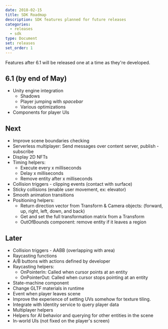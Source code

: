 ```yaml
---
date: 2018-02-15
title: SDK Roadmap
description: SDK features planned for future releases
categories:
  - releases
  - sdk
type: Document
set: releases
set_order: 1
---
```


Features after 6.1 will be released one at a time as they're developed.

## 6.1  (by end of May)

- Unity engine integration
	- Shadows
	- Player jumping with _spacebar_
	- Various optimizations
- Components for player UIs


## Next

- Improve scene boundaries checking
- Serverless multiplayer: Send messages over content server, publish - subscribe
- Display 2D NFTs
- Timing helpers:
	- Execute every x milliseconds
	- Delay x milliseconds
	- Remove entity after x milliseconds
- Collision triggers - clipping events (contact with surface)
- Sticky collisions (enable user movement, ex: elevator)
- Smooth animation transitions
- Positioning helpers:
	- Return direction vector from Transform & Camera objects: (forward, up, right, left, down, and back)
	- Get and set the full transformation matrix from a Transform
	- OutOfBounds component: remove entity if it leaves a region

## Later

- Collision triggers - AABB (overlapping with area)
- Raycasting functions
- A/B buttons with actions defined by developer
- Raycasting helpers: 
	- OnPointerIn: Called when cursor points at an entity
	- OnPointerOut: Called when cursor stops pointing at an entity
- State-machine component
- Change GLTF materials in runtime
- Event when player leaves scene
- Improve the experience of setting UVs somehow for texture tiling.
- Integrate with Identity service to query player data
- Multiplayer helpers
- Helpers for AI behavior and querying for other entities in the scene
- In-world UIs (not fixed on the player's screen)
